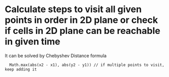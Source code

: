 # Calculate steps to visit all given points in order in 2D plane or check if cells in 2D plane can be reachable in given time
It can be solved by Chebyshev Distance formula
```
  Math.max(abs(x2 - x1), abs(y2 - y1)) // if multiple points to visit, keep adding it
```
